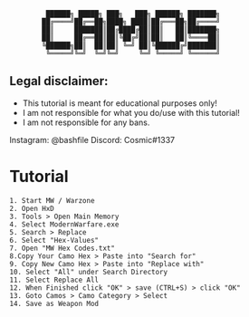 
 	 	 	 ██████╗ █████╗ ███╗   ███╗ ██████╗ ███████╗
	 	 	██╔════╝██╔══██╗████╗ ████║██╔═══██╗██╔════╝
	 	 	██║     ███████║██╔████╔██║██║   ██║███████╗
	 	 	██║     ██╔══██║██║╚██╔╝██║██║   ██║╚════██║
	 	 	╚██████╗██║  ██║██║ ╚═╝ ██║╚██████╔╝███████║
	 	 	 ╚═════╝╚═╝  ╚═╝╚═╝     ╚═╝ ╚═════╝ ╚══════╝
                                            



## Legal disclaimer:
 - This tutorial is meant for educational purposes only!
 - I am not responsible for what you do/use with this tutorial!
 - I am not responsible for any bans.

Instagram: @bashfile
Discord: Cosmic#1337

# Tutorial
```
1. Start MW / Warzone
2. Open HxD
3. Tools > Open Main Memory
4. Select ModernWarfare.exe
5. Search > Replace
6. Select "Hex-Values"
7. Open "MW Hex Codes.txt"
8.Copy Your Camo Hex > Paste into "Search for"
9. Copy New Camo Hex > Paste into "Replace with"
10. Select "All" under Search Directory
11. Select Replace All
12. When Finished click "OK" > save (CTRL+S) > click "OK"
13. Goto Camos > Camo Category > Select
14. Save as Weapon Mod
```
